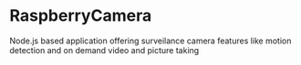 RaspberryCamera
===============

Node.js based application offering surveilance camera features like motion detection and on demand video and picture taking
